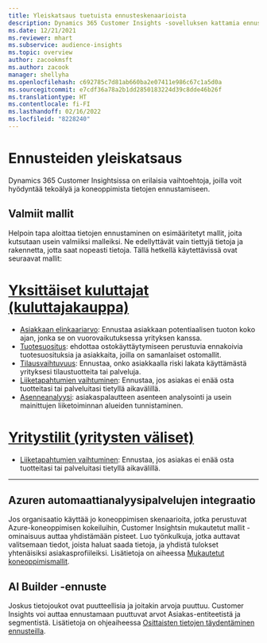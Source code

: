 ```yaml
---
title: Yleiskatsaus tuetuista ennusteskenaarioista
description: Dynamics 365 Customer Insights -sovelluksen kattamia ennusteskenaarioita ja vaihtoehtoja.
ms.date: 12/21/2021
ms.reviewer: mhart
ms.subservice: audience-insights
ms.topic: overview
author: zacookmsft
ms.author: zacook
manager: shellyha
ms.openlocfilehash: c692785c7d81ab660ba2e07411e986c67c1a5d0a
ms.sourcegitcommit: e7cdf36a78a2b1dd2850183224d39c8dde46b26f
ms.translationtype: HT
ms.contentlocale: fi-FI
ms.lasthandoff: 02/16/2022
ms.locfileid: "8228240"
---
```

# <a name="predictions-overview"></a>Ennusteiden yleiskatsaus

Dynamics 365 Customer Insightsissa on erilaisia vaihtoehtoja, joilla voit hyödyntää tekoälyä ja koneoppimista tietojen ennustamiseen. 

## <a name="out-of-box-models"></a>Valmiit mallit

Helpoin tapa aloittaa tietojen ennustaminen on esimääritetyt mallit, joita kutsutaan usein valmiiksi malleiksi. Ne edellyttävät vain tiettyjä tietoja ja rakennetta, jotta saat nopeasti tietoja. Tällä hetkellä käytettävissä ovat seuraavat mallit: 

# <a name="individual-consumers-b-to-c"></a>[Yksittäiset kuluttajat (kuluttajakauppa)](#tab/b2c)

- [Asiakkaan elinkaariarvo](predict-customer-lifetime-value.md): Ennustaa asiakkaan potentiaalisen tuoton koko ajan, jonka se on vuorovaikutuksessa yrityksen kanssa.
- [Tuotesuositus](predict-product-recommendation.md): ehdottaa ostokäyttäytymiseen perustuvia ennakoivia tuotesuosituksia ja asiakkaita, joilla on samanlaiset ostomallit.
- [Tilausvaihtuvuus](predict-subscription-churn.md): Ennustaa, onko asiakkaalla riski lakata käyttämästä yrityksesi tilaustuotteita tai palveluja.
- [Liiketapahtumien vaihtuminen](predict-transactional-churn.md): Ennustaa, jos asiakas ei enää osta tuotteitasi tai palveluitasi tietyllä aikavälillä.
- [Asenneanalyysi](sentiment-analysis.md): asiakaspalautteen asenteen analysointi ja usein mainittujen liiketoiminnan alueiden tunnistaminen.

# <a name="business-accounts-b-to-b"></a>[Yritystilit (yritysten väliset)](#tab/b2b)

- [Liiketapahtumien vaihtuminen](predict-transactional-churn.md): Ennustaa, jos asiakas ei enää osta tuotteitasi tai palveluitasi tietyllä aikavälillä.

---


## <a name="azure-machine-learning-integration"></a>Azuren automaattianalyysipalvelujen integraatio

Jos organisaatio käyttää jo koneoppimisen skenaarioita, jotka perustuvat Azure-koneoppimisen kokeiluihin, Customer Insightsin mukautetut mallit -ominaisuus auttaa yhdistämään pisteet. Luo työnkulkuja, jotka auttavat valitsemaan tiedot, joista haluat saada tietoja, ja yhdistä tulokset yhtenäisiksi asiakasprofiileiksi. Lisätietoja on aiheessa [Mukautetut koneoppimismallit](custom-models.md).

## <a name="ai-builder-prediction"></a>AI Builder -ennuste

Joskus tietojoukot ovat puutteellisia ja joitakin arvoja puuttuu. Customer Insights voi auttaa ennustamaan puuttuvat arvot Asiakas-entiteetistä ja segmentistä. Lisätietoja on ohjeaiheessa [Osittaisten tietojen täydentäminen ennusteilla](predictions.md).

